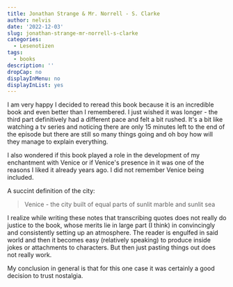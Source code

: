```yaml
---
title: Jonathan Strange & Mr. Norrell - S. Clarke
author: nelvis
date: '2022-12-03'
slug: jonathan-strange-mr-norrell-s-clarke
categories:
  - Lesenotizen
tags:
  - books
description: ''
dropCap: no
displayInMenu: no
displayInList: yes
---
```


I am very happy I decided to reread this book because it is an incredible book and even better than I remembered. I just wished it was longer - the third part definitively had a different pace and felt a bit rushed. It's a bit like watching a tv series and noticing there are only 15 minutes left to the end of the episode but there are still so many things going and oh boy how will they manage to explain everything.

I also wondered if this book played a role in the development of my enchantment with Venice or if Venice's presence in it was one of the reasons I liked it already years ago. I did not remember Venice being included.

A succint definition of the city:
> Venice - the city built of equal parts of sunlit marble and sunlit sea

I realize while writing these notes that transcribing quotes does not really do justice to the book, whose merits lie in large part (I think) in convincingly and consistently setting up an atmosphere. The reader is engulfed in said world and then it becomes easy (relatively speaking) to produce inside jokes or attachments to characters. But then just pasting things out does not really work.

My conclusion in general is that for this one case it was certainly a good decision to trust nostalgia. 